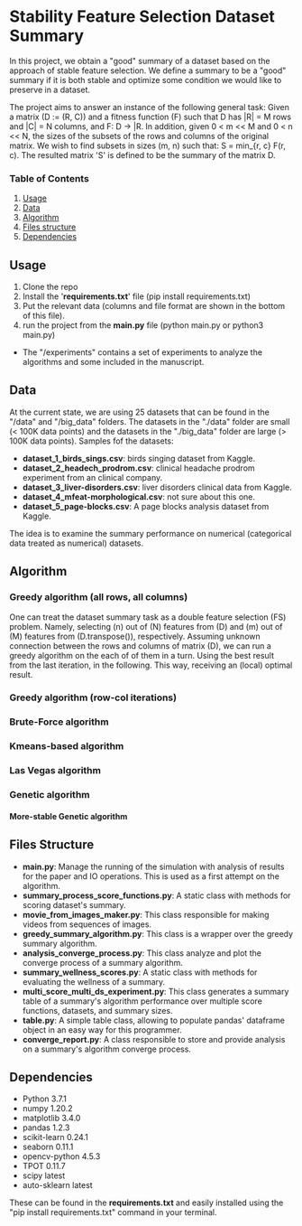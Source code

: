 # Stability Feature Selection Dataset Summary

In this project, we obtain a "good" summary of a dataset based on the approach of stable feature selection.
We define a summary to be a "good" summary if it is both stable and optimize some condition we would like to preserve in a dataset.

The project aims to answer an instance of the following general task:
Given a matrix (D := (R, C)) and a fitness function (F) such that D has |R| = M rows and |C| = N columns, 
and F: D -> |R. In addition, given 0 < m << M and 0 < n << N, the sizes of the subsets of the rows and columns of the original matrix. 
We wish to find subsets in sizes (m, n) such that:
S = min_{r, c} F(r, c). The resulted matrix 'S' is defined to be the summary of the matrix D.

### Table of Contents
1. [Usage](#usage)
2. [Data](#data)
3. [Algorithm](#algorithm)
4. [Files structure](#files)
5. [Dependencies](#dependancies)

<a name="usage"/>

## Usage 

1. Clone the repo
2. Install the '**requirements.txt**' file (pip install requirements.txt)
3. Put the relevant data (columns and file format are shown in the bottom of this file).
4. run the project from the **main.py** file (python main.py or python3 main.py)

* The "/experiments" contains a set of experiments to analyze the algorithms and some included in the manuscript.

<a name="data"/>

## Data 
At the current state, we are using 25 datasets that can be found in the "/data" and "/big_data" folders.
The datasets in the "./data" folder are small (< 100K data points) and the datasets in the "./big_data" folder are large (> 100K data points).
Samples fof the datasets:
- **dataset_1_birds_sings.csv**: birds singing dataset from Kaggle.
- **dataset_2_headech_prodrom.csv**: clinical headache prodrom experiment from an clinical company.
- **dataset_3_liver-disorders.csv**: liver disorders clinical data from Kaggle.
- **dataset_4_mfeat-morphological.csv**: not sure about this one.
- **dataset_5_page-blocks.csv**: A page blocks analysis dataset from Kaggle.

The idea is to examine the summary performance on numerical (categorical data treated as numerical) datasets.

<a name="algorithm"/>

## Algorithm 
### Greedy algorithm (all rows, all columns)
One can treat the dataset summary task as a double feature selection (FS) problem.
Namely, selecting (n) out of (N) features from (D) and (m) out of (M) features from (D.transpose()), respectively. 
Assuming unknown connection between the rows and columns of matrix (D), we can run a greedy algorithm on the each of of them in a turn.
Using the best result from the last iteration, in the following. This way, receiving an (local) optimal result. 

### Greedy algorithm (row-col iterations)

### Brute-Force algorithm 

### Kmeans-based algorithm 

### Las Vegas algorithm 

### Genetic algorithm 

#### More-stable Genetic algorithm 

<a name="files"/>

## Files Structure
- **main.py**: Manage the running of the simulation with analysis of results for the paper and IO operations. This is used as a first attempt on the algorithm.
- **summary_process_score_functions.py**: A static class with methods for scoring dataset's summary.
- **movie_from_images_maker.py**: This class responsible for making videos from sequences of images.
- **greedy_summary_algorithm.py**: This class is a wrapper over the greedy summary algorithm.
- **analysis_converge_process.py**: This class analyze and plot the converge process of a summary algorithm.
- **summary_wellness_scores.py**: A static class with methods for evaluating the wellness of a summary.
- **multi_score_multi_ds_experiment.py**: This class generates a summary table of a summary's algorithm performance over multiple score functions, datasets, and summary sizes.
- **table.py**: A simple table class, allowing to populate pandas' dataframe object in an easy way for this programmer.
- **converge_report.py**: A class responsible to store and provide analysis on a summary's algorithm converge process.

<a name="dependancies"/>

## Dependencies 
- Python               3.7.1
- numpy                1.20.2
- matplotlib           3.4.0
- pandas               1.2.3
- scikit-learn         0.24.1
- seaborn              0.11.1
- opencv-python        4.5.3
- TPOT                 0.11.7
- scipy                latest
- auto-sklearn         latest

These can be found in the **requirements.txt** and easily installed using the "pip install requirements.txt" command in your terminal. 

